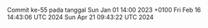 Commit ke-55 pada tanggal Sun Jan 01 14:00 2023 +0100
Fri Feb 16 14:43:06 UTC 2024
Sun Apr 21 09:43:22 UTC 2024
